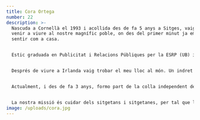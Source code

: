 ```yaml
---
title: Cora Ortega
number: 22
description: >-
  Nascuda a Cornellà el 1993 i acollida des de fa 5 anys a Sitges, vaig decidir
  venir a viure al nostre magnífic poble, on des del primer minut ja em vaig
  sentir com a casa.


  Estic graduada en Publicitat i Relacions Públiques per la ESRP (UB) i posteriorment em vaig especialitzar en Protocol, Relacions Institucionals i Gestió d'Esdeveniments graduant-me a la Universitat Blanquerna - Ramon Llull.


  Després de viure a Irlanda vaig trobar el meu lloc al món. Un indret marítim on la calma i l'activitat estiuenca ha sabut trobar una perfecta sintonia.


  Actualment, i des de fa 3 anys, formo part de la colla independent del Carnaval, el Club Natació de Sitges.


  La nostra missió és cuidar dels sitgetans i sitgetanes, per tal que les arrels que han anat construint, continuïn marcant la nostra identitat, com, i sense cap pretensió, un dels pobles més macos de Catalunya.
image: /uploads/cora.jpg
---
```

